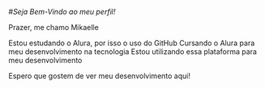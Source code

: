 #*Seja Bem-Vindo ao meu perfil!*

Prazer, me chamo Mikaelle

Estou estudando o Alura, por isso o uso do GitHub
Cursando o Alura para meu desenvolvimento na tecnologia
Estou utilizando essa plataforma para meu desenvolvimento

Espero que gostem de ver meu desenvolvimento aqui!
